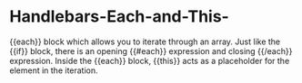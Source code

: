 # Handlebars-Each-and-This-
{{each}} block which allows you to iterate through an array. Just like the {{if}} block, there is an opening {{#each}} expression and closing {{/each}} expression. Inside the {{each}} block, {{this}} acts as a placeholder for the element in the iteration.
